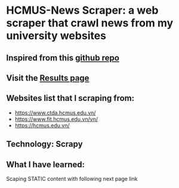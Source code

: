 # HCMUS-News Scraper: a web scraper that crawl news from my university websites
## Inspired from this [github repo](https://github.com/huytrinhm/hcmus-news-crawler)
## Visit the [Results page](https://linhnph05.github.io/HCMUS-Scraper/announcements)

## Websites list that I scraping from:
* https://www.ctda.hcmus.edu.vn/
* https://www.fit.hcmus.edu.vn/vn/
* https://hcmus.edu.vn/

## Technology: Scrapy

## What I have learned: 
Scaping STATIC content with following next page link
